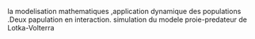 la modelisation mathematiques ,application dynamique des populations .Deux  papulation en interaction.
simulation du modele proie-predateur de Lotka-Volterra
